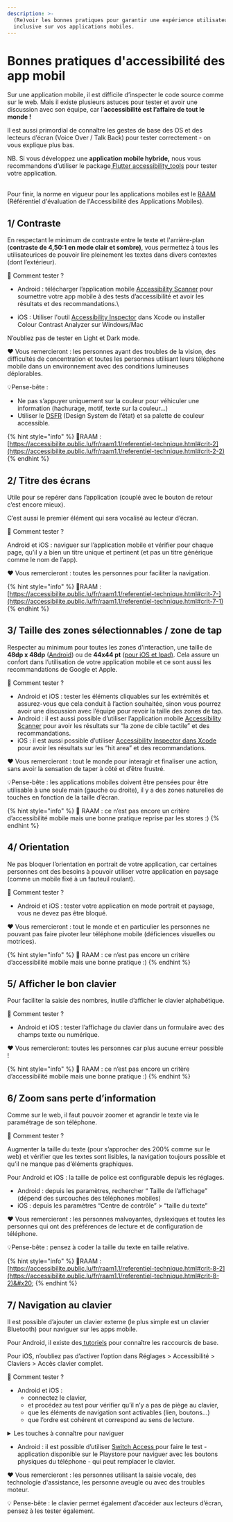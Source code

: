 ```yaml
---
description: >-
  (Re)voir les bonnes pratiques pour garantir une expérience utilisateurice
  inclusive sur vos applications mobiles.
---
```


# Bonnes pratiques d'accessibilité des app mobil

Sur une application mobile, il est difficile d’inspecter le code source comme sur le web. Mais il existe plusieurs astuces pour tester et avoir une discussion avec son équipe, car l’**accessibilité est l’affaire de tout le monde !**&#x20;

Il est aussi primordial de connaître les gestes de base des OS et des lecteurs d’écran (Voice Over / Talk Back) pour tester correctement - on vous explique plus bas.

NB. Si vous développez une **application mobile hybride,** nous vous recommandons d’utiliser le package[ Flutter accessibility\_tools](https://pub.dev/packages/accessibility_tools) pour tester votre application.&#x20;

\
Pour finir, la norme en vigueur pour les applications mobiles est le [RAAM](https://accessibilite.public.lu/fr/raam1.1/index.html) (Référentiel d'évaluation de l'Accessibilité des Applications Mobiles).

## 1/ Contraste <a href="#docs-internal-guid-683b58cc-7fff-6d82-4ea1-fd367ecd3916" id="docs-internal-guid-683b58cc-7fff-6d82-4ea1-fd367ecd3916"></a>

En respectant le minimum de contraste entre le texte et l'arrière-plan (**contraste de 4,50:1 en mode clair et sombre)**, vous permettez à tous les utilisateurices de pouvoir lire pleinement les textes dans divers contextes (dont l’extérieur).

🧪 Comment tester ?&#x20;

* Android : télécharger l’application mobile [Accessibility Scanner](https://play.google.com/store/apps/details?id=com.google.android.apps.accessibility.auditor\&hl=fr\&pli=1) pour soumettre votre app mobile à des tests d’accessibilité et avoir les résultats et des recommandations.\

* iOS : Utiliser l'outil [Accessibility Inspector](https://developer.apple.com/documentation/accessibility/accessibility-inspector) dans Xcode ou installer Colour Contrast Analyzer sur Windows/Mac

N’oubliez pas de tester en Light et Dark mode.&#x20;

❤️ Vous remercieront : les personnes ayant des troubles de la vision, des difficultés de concentration et toutes les personnes utilisant leurs téléphone mobile dans un environnement avec des conditions lumineuses déplorables.

&#x20;💡Pense-bête :&#x20;

* Ne pas s’appuyer uniquement sur la couleur pour véhiculer une information (hachurage, motif, texte sur la couleur…)&#x20;
* Utiliser le [DSFR](https://www.systeme-de-design.gouv.fr/version-courante/fr/fondamentaux/couleurs--palette) (Design System de l’état) et sa palette de couleur accessible. &#x20;

{% hint style="info" %}
📱RAAM : [https://accessibilite.public.lu/fr/raam1.1/referentiel-technique.html#crit-2](https://accessibilite.public.lu/fr/raam1.1/referentiel-technique.html#crit-2-2)
{% endhint %}

## 2/ Titre des écrans

Utile pour se repérer dans l’application (couplé avec le bouton de retour c’est encore mieux).&#x20;

C’est aussi le premier élément qui sera vocalisé au lecteur d’écran.

🧪 Comment tester ?&#x20;

Android et iOS : naviguer sur l’application mobile et vérifier pour chaque page, qu’il y a bien un titre unique et pertinent (et pas un titre générique comme le nom de l’app).&#x20;

❤️ Vous remercieront :  toutes les personnes pour faciliter la navigation.&#x20;

{% hint style="info" %}
📱RAAM : [https://accessibilite.public.lu/fr/raam1.1/referentiel-technique.html#crit-7-](https://accessibilite.public.lu/fr/raam1.1/referentiel-technique.html#crit-7-1)
{% endhint %}

## 3/ Taille des zones sélectionnables / zone de tap&#x20;

Respecter au minimum pour toutes les zones d'interaction, une taille de **48dp x 48dp** ([Android](https://developer.android.com/guide/topics/ui/accessibility/apps?hl=fr#large-controls)) ou de **44x44 pt** ([pour iOS et Ipad)](https://developer.apple.com/design/human-interface-guidelines/accessibility#Mobility). Cela assure un confort dans l’utilisation de votre application mobile et ce sont aussi les recommandations de Google et Apple.&#x20;

🧪 Comment tester ?&#x20;

* Android et iOS : tester les éléments cliquables sur les extrémités et assurez-vous que cela conduit à l’action souhaitée, sinon vous pourrez avoir une discussion avec l’équipe pour revoir la taille des zones de tap.&#x20;
* Android : il est aussi possible d’utiliser l’application mobile [Accessibility Scanner](https://play.google.com/store/apps/details?id=com.google.android.apps.accessibility.auditor\&hl=fr\&pli=1) pour avoir les résultats sur “la zone de cible tactile” et des recommandations.
* iOS : il est aussi possible d’utiliser [Accessibility Inspector dans Xcode](https://developer.apple.com/documentation/accessibility/accessibility-inspector) pour avoir les résultats sur les “hit area” et des recommandations.

❤️ Vous remercieront : tout le monde pour interagir et finaliser une action, sans avoir la  sensation de taper à côté et d’être frustré.

💡Pense-bête : les applications mobiles doivent être pensées pour être utilisable à une seule main (gauche ou droite), il y a des zones naturelles de touches en fonction de la taille d’écran.&#x20;

{% hint style="info" %}
📱 RAAM : ce n’est pas encore un critère d’accessibilité mobile mais une bonne pratique reprise par les stores :)
{% endhint %}

## 4/ Orientation&#x20;

Ne pas bloquer l’orientation en portrait de votre application, car certaines personnes ont des besoins à pouvoir utiliser votre application en paysage (comme un mobile fixé à un fauteuil roulant).

🧪 Comment tester ?&#x20;

* Android et iOS :  tester votre application en mode portrait et paysage, vous ne devez pas être bloqué.&#x20;

❤️ Vous remercieront : tout le monde et en particulier les personnes ne pouvant pas faire pivoter leur téléphone mobile (déficiences visuelles ou motrices).

{% hint style="info" %}
📱 RAAM : ce n’est pas encore un critère d’accessibilité mobile mais une bonne pratique  :)
{% endhint %}

## 5/  Afficher le bon clavier  <a href="#docs-internal-guid-5623a12c-7fff-f30f-a0c4-dcdedbcb4166" id="docs-internal-guid-5623a12c-7fff-f30f-a0c4-dcdedbcb4166"></a>

Pour faciliter la saisie des nombres, inutile d’afficher le clavier alphabétique.

🧪 Comment tester ?&#x20;

* Android et iOS :  tester l’affichage du clavier dans un formulaire avec des champs texte ou numérique.&#x20;

❤️ Vous remercieront: toutes les personnes car plus aucune erreur possible !&#x20;

{% hint style="info" %}
📱 RAAM : ce n’est pas encore un critère d’accessibilité mobile mais une bonne pratique  :)
{% endhint %}

## 6/ Zoom sans perte d’information

Comme sur le web, il faut pouvoir zoomer et agrandir le texte via le paramétrage de son téléphone. &#x20;

🧪 Comment tester ?&#x20;

Augmenter la taille du texte (pour s’approcher des 200% comme sur le web) et vérifier que les textes sont lisibles, la navigation toujours possible et qu’il ne manque pas d’éléments graphiques.&#x20;

Pour Android et iOS : la taille de police est configurable depuis les réglages.

* Android : depuis les paramètres, rechercher “ Taille de l’affichage” (dépend des surcouches des téléphones mobiles)
* iOS : depuis les paramètres “Centre de contrôle” > “taille du texte”

❤️ Vous remercieront : les personnes malvoyantes, dyslexiques et toutes les personnes qui ont des préférences de lecture et de configuration de téléphone.&#x20;

💡Pense-bête : pensez à coder la taille du texte en taille relative.&#x20;

{% hint style="info" %}
📱RAAM : [https://accessibilite.public.lu/fr/raam1.1/referentiel-technique.html#crit-8-2](https://accessibilite.public.lu/fr/raam1.1/referentiel-technique.html#crit-8-2)&#x20;
{% endhint %}

## 7/ Navigation au clavier  <a href="#docs-internal-guid-6634a53c-7fff-bd9c-66c0-1ea14308cdc1" id="docs-internal-guid-6634a53c-7fff-bd9c-66c0-1ea14308cdc1"></a>

Il est possible d’ajouter un clavier externe (le plus simple est un clavier Bluetooth)  pour naviguer sur les apps mobile.

Pour Android, il existe des[ tutoriels](https://appt.org/en/docs/android/features/keyboard-access) pour connaître les raccourcis de base.&#x20;

Pour iOS, n’oubliez pas d’activer l’option dans Réglages > Accessibilité > Claviers > Accès clavier complet.

🧪 Comment tester ?

* Android et iOS :&#x20;
  * connectez le clavier,&#x20;
  * et procédez au test pour vérifier qu’il n’y a pas de piège au clavier,&#x20;
  * que les éléments de navigation sont activables (lien, boutons…)&#x20;
  * que l’ordre est cohérent et correspond au sens de lecture.

<details>

<summary>Les touches à connaître pour naviguer </summary>

* La touche Tab (⇥) pour passer à l’option suivante,

- les touches Shift puis Tab (⇧+⇥) pour revenir à l’option précédente

* entrée (↵) pour sélectionner,

- espace (▭) pour cocher - décocher une case à cocher,&#x20;

* les flèches (→←↑↓) pour défiler, sélectionner un bouton radio ou une option dans une liste déroulante

</details>

* Android : il est possible d’utiliser [Switch Access ](https://support.google.com/accessibility/android/answer/6122836?hl=fr)pour faire le test - application disponible sur le Playstore pour naviguer avec les boutons physiques du téléphone - qui peut remplacer le clavier.

❤️ Vous remercieront : les personnes utilisant la saisie vocale, des technologie d'assistance, les personne aveugle ou avec des troubles moteur.&#x20;

💡 Pense-bête : le clavier permet également d’accéder aux lecteurs d’écran, pensez à les tester également.

